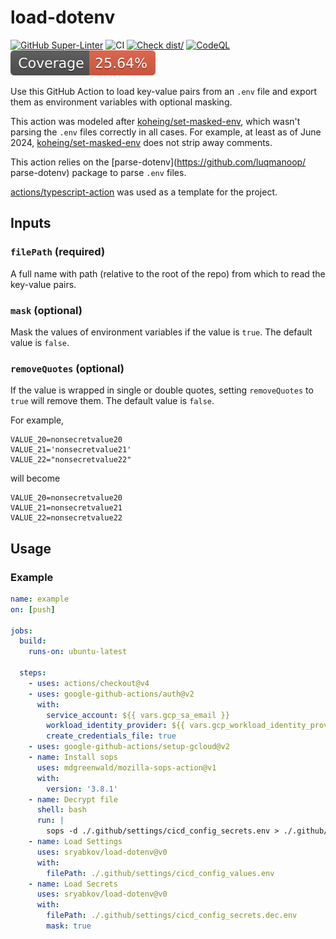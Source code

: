 # load-dotenv

[![GitHub Super-Linter](https://github.com/actions/typescript-action/actions/workflows/linter.yml/badge.svg)](https://github.com/super-linter/super-linter)
![CI](https://github.com/actions/typescript-action/actions/workflows/ci.yml/badge.svg)
[![Check dist/](https://github.com/actions/typescript-action/actions/workflows/check-dist.yml/badge.svg)](https://github.com/actions/typescript-action/actions/workflows/check-dist.yml)
[![CodeQL](https://github.com/actions/typescript-action/actions/workflows/codeql-analysis.yml/badge.svg)](https://github.com/actions/typescript-action/actions/workflows/codeql-analysis.yml)
[![Coverage](./badges/coverage.svg)](./badges/coverage.svg)

Use this GitHub Action to load key-value pairs from an `.env` file and export
them as environment variables with optional masking.

This action was modeled after [koheing/set-masked-env], which wasn't parsing the
`.env` files correctly in all cases. For example, at least as of June 2024,
[koheing/set-masked-env] does not strip away comments.

This action relies on the [parse-dotenv](https://github.com/luqmanoop/
parse-dotenv) package to parse `.env` files.

[actions/typescript-action](https://github.com/actions/typescript-action) was
used as a template for the project.

## Inputs

### `filePath` (required)

A full name with path (relative to the root of the repo) from which to read the
key-value pairs.

### `mask` (optional)

Mask the values of environment variables if the value is `true`. The default
value is `false`.

### `removeQuotes` (optional)

If the value is wrapped in single or double quotes, setting `removeQuotes` to
`true` will remove them. The default value is `false`.

For example,

```env
VALUE_20=nonsecretvalue20
VALUE_21='nonsecretvalue21'
VALUE_22="nonsecretvalue22"
```

will become

```env
VALUE_20=nonsecretvalue20
VALUE_21=nonsecretvalue21
VALUE_22=nonsecretvalue22
```

## Usage

### Example

```yaml
name: example
on: [push]

jobs:
  build:
    runs-on: ubuntu-latest

  steps:
    - uses: actions/checkout@v4
    - uses: google-github-actions/auth@v2
      with:
        service_account: ${{ vars.gcp_sa_email }}
        workload_identity_provider: ${{ vars.gcp_workload_identity_provider }}
        create_credentials_file: true
    - uses: google-github-actions/setup-gcloud@v2
    - name: Install sops
      uses: mdgreenwald/mozilla-sops-action@v1
      with:
        version: '3.8.1'
    - name: Decrypt file
      shell: bash
      run: |
        sops -d ./.github/settings/cicd_config_secrets.env > ./.github/settings/cicd_config_secrets.dec.env
    - name: Load Settings
      uses: sryabkov/load-dotenv@v0
      with:
        filePath: ./.github/settings/cicd_config_values.env
    - name: Load Secrets
      uses: sryabkov/load-dotenv@v0
      with:
        filePath: ./.github/settings/cicd_config_secrets.dec.env
        mask: true
```

[koheing/set-masked-env]: https://github.com/koheing/set-masked-env
